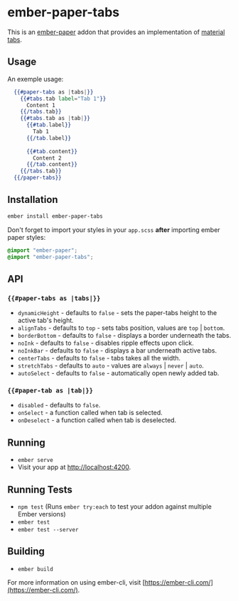 # ember-paper-tabs

This is an [ember-paper](https://github.com/miguelcobain/ember-paper) addon that provides an implementation of [material tabs](https://material.io/guidelines/components/tabs.html).

## Usage

An exemple usage:

```hbs
  {{#paper-tabs as |tabs|}}
    {{#tabs.tab label="Tab 1"}}
      Content 1
    {{/tabs.tab}}
    {{#tabs.tab as |tab|}}
      {{#tab.label}}
        Tab 1      
      {{/tab.label}}
      
      {{#tab.content}}
        Content 2
      {{/tab.content}}
    {{/tabs.tab}}
  {{/paper-tabs}}
```

## Installation

```bash
ember install ember-paper-tabs
```

Don't forget to import your styles in your `app.scss` **after** importing ember paper styles:

```scss
@import "ember-paper";
@import "ember-paper-tabs";
```
## API

### `{{#paper-tabs as |tabs|}}`

- `dynamicHeight` - defaults to `false` - sets the paper-tabs height to the active tab's height.
- `alignTabs`  - defaults to `top` - sets tabs position, values are `top` | `bottom`.
- `borderBottom`  - defaults to `false` -  displays a border underneath the tabs.
- `noInk` - defaults to `false` -  disables ripple effects upon click.
- `noInkBar` - defaults to `false` - displays a bar underneath active tabs.
- `centerTabs` - defaults to `false` - tabs takes all the width.
- `stretchTabs` - defaults to `auto` - values are `always` | `never` | `auto`.
- `autoSelect` - defaults to `false` - automatically open newly added tab.

### `{{#paper-tab as |tab|}}`

- `disabled` - defaults to `false`.
- `onSelect` - a function called when tab is selected.
- `onDeselect` - a function called when tab is deselected.

## Running

* `ember serve`
* Visit your app at [http://localhost:4200](http://localhost:4200).

## Running Tests

* `npm test` (Runs `ember try:each` to test your addon against multiple Ember versions)
* `ember test`
* `ember test --server`

## Building

* `ember build`

For more information on using ember-cli, visit [https://ember-cli.com/](https://ember-cli.com/).
